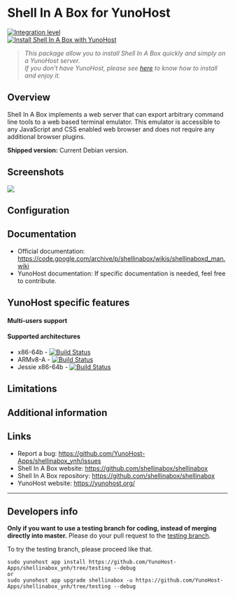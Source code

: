 # Shell In A Box for YunoHost

[![Integration level](https://dash.yunohost.org/integration/shellinabox.svg)](https://dash.yunohost.org/appci/app/shellinabox)  
[![Install Shell In A Box with YunoHost](https://install-app.yunohost.org/install-with-yunohost.png)](https://install-app.yunohost.org/?app=shellinabox)

> *This package allow you to install Shell In A Box quickly and simply on a YunoHost server.  
If you don't have YunoHost, please see [here](https://yunohost.org/#/install) to know how to install and enjoy it.*

## Overview

Shell In A Box implements a web server that can export arbitrary command line tools to a web based terminal emulator. This emulator is accessible to any JavaScript and CSS enabled web browser and does not require any additional browser plugins.

**Shipped version:** Current Debian version.

## Screenshots

![](https://raw.githubusercontent.com/shellinabox/shellinabox/master/misc/preview.gif)

## Configuration

## Documentation

 * Official documentation: https://code.google.com/archive/p/shellinabox/wikis/shellinaboxd_man.wiki
 * YunoHost documentation: If specific documentation is needed, feel free to contribute.

## YunoHost specific features

#### Multi-users support

#### Supported architectures

* x86-64b - [![Build Status](https://ci-apps.yunohost.org/ci/logs/shellinabox%20%28Apps%29.svg)](https://ci-apps.yunohost.org/ci/apps/shellinabox/)
* ARMv8-A - [![Build Status](https://ci-apps-arm.yunohost.org/ci/logs/shellinabox%20%28Apps%29.svg)](https://ci-apps-arm.yunohost.org/ci/apps/shellinabox/)
* Jessie x86-64b - [![Build Status](https://ci-stretch.nohost.me/ci/logs/shellinabox%20%28Apps%29.svg)](https://ci-stretch.nohost.me/ci/apps/shellinabox/)

## Limitations

## Additional information

## Links

 * Report a bug: https://github.com/YunoHost-Apps/shellinabox_ynh/issues
 * Shell In A Box website: https://github.com/shellinabox/shellinabox
 * Shell In A Box repository: https://github.com/shellinabox/shellinabox
 * YunoHost website: https://yunohost.org/

---

Developers info
----------------

**Only if you want to use a testing branch for coding, instead of merging directly into master.**
Please do your pull request to the [testing branch](https://github.com/YunoHost-Apps/shellinabox_ynh/tree/testing).

To try the testing branch, please proceed like that.
```
sudo yunohost app install https://github.com/YunoHost-Apps/shellinabox_ynh/tree/testing --debug
or
sudo yunohost app upgrade shellinabox -u https://github.com/YunoHost-Apps/shellinabox_ynh/tree/testing --debug
```
